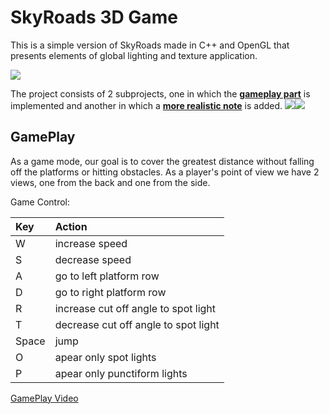 # SkyRoads 3D Game

This is a simple version of SkyRoads made in C++ and OpenGL that presents elements of global lighting and texture application.


![](https://github.com/CristiSandu/SkyRoads-HW1-2/blob/main/IMG/4.jpg)

The project consists of 2 subprojects, one in which the **[gameplay part](https://github.com/CristiSandu/SkyRoads-HW1-2/tree/main/Source/Laboratoare/Tema2)** is implemented and another in which a **[more realistic note](https://github.com/CristiSandu/SkyRoads-HW1-2/tree/main/Source/Laboratoare/Tema3)** is added.
![](https://github.com/CristiSandu/SkyRoads-HW1-2/blob/main/IMG/1.jpg)![](https://github.com/CristiSandu/SkyRoads-HW1-2/blob/main/IMG/3.jpg)

## GamePlay

As a game mode, our goal is to cover the greatest distance without falling off the platforms or hitting obstacles. As a player's point of view we have 2 views, one from the back and one from the side.

Game Control:

| Key   | Action                              |
| :---- | :---------------------------------- |
| W     | increase speed                      |
| S     | decrease speed                       |
| A     | go to left platform row             |
| D     | go to right platform row            |
| R     | increase cut off angle to spot light |
| T     | decrease cut off angle to spot light |
| Space | jump                                |
| O     | apear only spot lights              |
| P     | apear only punctiform lights        |

[GamePlay Video](https://youtu.be/hNX4Rb7XY2c)
